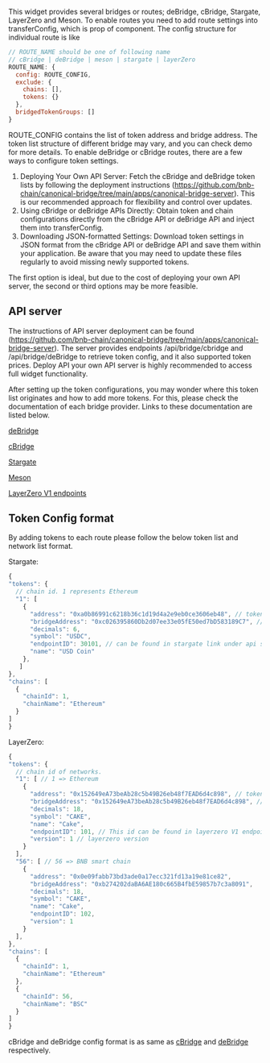 This widget provides several bridges or routes; deBridge, cBridge, Stargate, LayerZero and Meson. To
enable routes you need to add route settings into transferConfig, which is prop
of<CanonicalBridgeProvider> component. The config structure for individual route is like

```javascript
// ROUTE_NAME should be one of following name
// cBridge | deBridge | meson | stargate | layerZero
ROUTE_NAME: {
  config: ROUTE_CONFIG,
  exclude: {
    chains: [],
    tokens: {}
  },
  bridgedTokenGroups: []
}
```

ROUTE_CONFIG contains the list of token address and bridge address. The token list structure of
different bridge may vary, and you can check demo for more details. To enable deBridge or cBridge
routes, there are a few ways to configure token settings.

1. Deploying Your Own API Server: Fetch the cBridge and deBridge token lists by following the
   deployment instructions
   (https://github.com/bnb-chain/canonical-bridge/tree/main/apps/canonical-bridge-server). This is
   our recommended approach for flexibility and control over updates.
2. Using cBridge or deBridge APIs Directly: Obtain token and chain configurations directly from the
   cBridge API or deBridge API and inject them into transferConfig.
3. Downloading JSON-formatted Settings: Download token settings in JSON format from the cBridge API
   or deBridge API and save them within your application. Be aware that you may need to update these
   files regularly to avoid missing newly supported tokens.

The first option is ideal, but due to the cost of deploying your own API server, the second or third
options may be more feasible.

## API server

The instructions of API server deployment can be found
(https://github.com/bnb-chain/canonical-bridge/tree/main/apps/canonical-bridge-server). The server
provides endpoints /api/bridge/cbridge and /api/bridge/deBridge to retrieve token config, and it
also supported token prices. Deploy API your own API server is highly recommended to access full
widget functionality.

After setting up the token configurations, you may wonder where this token list originates and how
to add more tokens. For this, please check the documentation of each bridge provider. Links to these
documentation are listed below.

[deBridge](https://deswap.debridge.finance/v1.0/#/utils/AppControllerV10_getSupportedChainInfoResponse)

[cBridge](https://cbridge-docs.celer.network/developer/api-reference/gateway-gettransferconfigsforall)

[Stargate](https://stargateprotocol.gitbook.io/stargate/v2-developer-docs/technical-reference/mainnet-contracts)

[Meson](https://meson.dev/api/endpoints/list-chains)

[LayerZero V1 endpoints](https://docs.layerzero.network/v1/developers/evm/technical-reference/mainnet/mainnet-addresses)

## Token Config format

By adding tokens to each route please follow the below token list and network list format.

Stargate:

```javascript
{
"tokens": {
  // chain id. 1 represents Ethereum
  "1": [
    {
      "address": "0xa0b86991c6218b36c1d19d4a2e9eb0ce3606eb48", // token address
      "bridgeAddress": "0xc026395860Db2d07ee33e05fE50ed7bD583189C7", // bridge contract address
      "decimals": 6,
      "symbol": "USDC",
      "endpointID": 30101, // can be found in stargate link under api server section.
      "name": "USD Coin"
    },
   ]
},
"chains": [
  {
    "chainId": 1,
    "chainName": "Ethereum"
  }
]
}
```

LayerZero:

```javascript
{
"tokens": {
  // chain id of networks.
  "1": [ // 1 => Ethereum
    {
      "address": "0x152649eA73beAb28c5b49B26eb48f7EAD6d4c898", // token address
      "bridgeAddress": "0x152649eA73beAb28c5b49B26eb48f7EAD6d4c898", // bridge contract address
      "decimals": 18,
      "symbol": "CAKE",
      "name": "Cake",
      "endpointID": 101, // This id can be found in layerzero V1 endpoint link above
      "version": 1 // layerzero version
    }
  ],
  "56": [ // 56 => BNB smart chain
    {
      "address": "0x0e09fabb73bd3ade0a17ecc321fd13a19e81ce82",
      "bridgeAddress": "0xb274202daBA6AE180c665B4fbE59857b7c3a8091",
      "decimals": 18,
      "symbol": "CAKE",
      "name": "Cake",
      "endpointID": 102,
      "version": 1
    }
  ],
},
"chains": [
  {
    "chainId": 1,
    "chainName": "Ethereum"
  },
  {
    "chainId": 56,
    "chainName": "BSC"
  }
]
}
```

cBridge and deBridge config format is as same as
[cBridge](https://cbridge-docs.celer.network/developer/api-reference/gateway-gettransferconfigsforall)
and
[deBridge](https://deswap.debridge.finance/v1.0/#/utils/AppControllerV10_getSupportedChainInfoResponse)
respectively.
